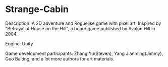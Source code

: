# Strange-Cabin

Description: A 2D adventure and Roguelike game with pixel art. Inspired by "Betrayal at House on the Hill", a board game published by Avalon Hill in 2004.

Engine: Unity

Game development participants: Zhang Yu(Steven), Yang Jianming(Jimmy), Guo Baiting, and a lot more authors for art materials.
